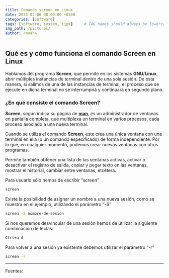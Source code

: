 ```yaml
---
title: Comando screen en Linux
date: 2023-02-06 08:00:00 +0100
categories: [Software]
tags: [software, system, tips]     # TAG names should always be lowercase
img_path: /pictures/
author: <noah>
---
```

## Qué es y cómo funciona el comando Screen en Linux


Hablamos del programa **Screen**, que permite en los sistemas **GNU**/**Linux**, abrir múltiples instancias de terminal dentro de una sola sesión. De esta manera, si salimos de una de las instancias de terminal, el proceso que se ejecute en dicha terminal no se interrumpirá y continuará en segundo plano.

### ¿En qué consiste el comando Screen?

**Screen**, según indica su página de [**man**](https://linux.die.net/man/1/screen), es un administrador de ventanas en pantalla completa, que multiplexa un terminal en varios procesos, cada proceso asociado a una nueva terminal.

Cuando se utiliza el comando **Screen**, este crea una única ventana con una terminal en ella (o un comando especificado) de forma independiente. Por lo que, en cualquier momento, podemos crear nuevas ventanas con otros programas.

Permite también obtener una lista de las ventanas activas, activar o desactivar el registro de salida, copiar y pegar texto en las ventanas, mostrar el historial, cambiar entre ventanas, etcétera.

Para usuarlo sólo hemos de escribir “screen”

```bash
screen
```

Existe la posibilidad de asignar un nombre a una nueva sesión, como se muestra en el ejemplo, utilizando el parámetro “-S”

```bash
screen -S nombre-de-sesión
```

Si nos queremos desvincular de una sesión hemos de utilizar la siguiente combinación de teclas:

```bash
Ctrl+a d
```

Para volver a una sesión ya existente debemos utilizar el parámetro “-r”
```bash
screen -r
```
***
Fuentes:  

